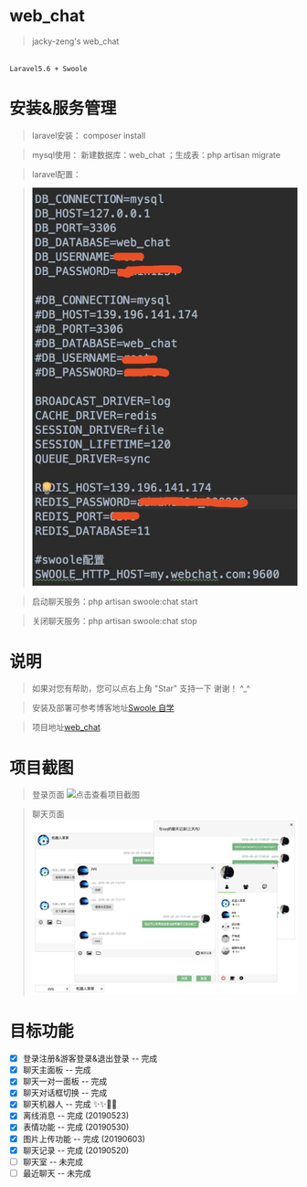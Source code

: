 # web_chat

> jacky-zeng's web_chat
``` bash

Laravel5.6 + Swoole

```

# 安装&服务管理


>  laravel安装： composer install

>  mysql使用： 新建数据库：web_chat ；生成表：php artisan migrate
    
>  laravel配置：

>  ![点击查看项目截图](https://github.com/jacky-zeng/web_chat/raw/master/public/introduction/config.png)

>  启动聊天服务：php artisan swoole:chat start

>  关闭聊天服务：php artisan swoole:chat stop


# 说明

>  如果对您有帮助，您可以点右上角 "Star" 支持一下 谢谢！ ^_^

>  安装及部署可参考博客地址[Swoole 自学](http://www.zengyanqi.com/2018/11/24/swoole-study-8-laravel-swoole/)

>  项目地址[web_chat](http://chat.zengyanqi.com/chat)

# 项目截图

> 登录页面
![点击查看项目截图](https://github.com/jacky-zeng/web_chat/raw/master/public/introduction/login.jpg)

> 聊天页面
![点击查看项目截图](https://github.com/jacky-zeng/web_chat/raw/master/public/introduction/chat_info.jpg)

# 目标功能
- [x] 登录注册&游客登录&退出登录 -- 完成
- [x] 聊天主面板 -- 完成
- [x] 聊天一对一面板 -- 完成
- [x] 聊天对话框切换 -- 完成
- [x] 聊天机器人 -- 完成 ✨✨🎉🎉
- [x] 离线消息 -- 完成 (20190523)
- [x] 表情功能 -- 完成 (20190530)
- [x] 图片上传功能 -- 完成 (20190603)
- [x] 聊天记录 -- 完成 (20190520)
- [ ] 聊天室 -- 未完成
- [ ] 最近聊天 -- 未完成
